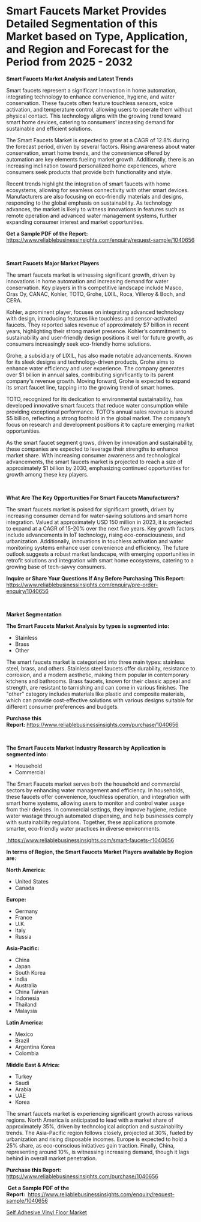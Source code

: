 <p><h1>Smart Faucets Market Provides Detailed Segmentation of this Market based on Type, Application, and Region and Forecast for the Period from 2025 - 2032</h1></p><p><strong>Smart Faucets Market Analysis and Latest Trends</strong></p>
<p><p>Smart faucets represent a significant innovation in home automation, integrating technology to enhance convenience, hygiene, and water conservation. These faucets often feature touchless sensors, voice activation, and temperature control, allowing users to operate them without physical contact. This technology aligns with the growing trend toward smart home devices, catering to consumers' increasing demand for sustainable and efficient solutions.</p><p>The Smart Faucets Market is expected to grow at a CAGR of 12.8% during the forecast period, driven by several factors. Rising awareness about water conservation, smart home trends, and the convenience offered by automation are key elements fueling market growth. Additionally, there is an increasing inclination toward personalized home experiences, where consumers seek products that provide both functionality and style.</p><p>Recent trends highlight the integration of smart faucets with home ecosystems, allowing for seamless connectivity with other smart devices. Manufacturers are also focusing on eco-friendly materials and designs, responding to the global emphasis on sustainability. As technology advances, the market is likely to witness innovations in features such as remote operation and advanced water management systems, further expanding consumer interest and market opportunities.</p></p>
<p><strong>Get a Sample PDF of the Report:&nbsp;</strong> <a href="https://www.reliablebusinessinsights.com/enquiry/request-sample/1040656?utm_campaign=2271&utm_medium=2&utm_source=Github&utm_content=ia&utm_term=05022025&utm_id=smart-faucets">https://www.reliablebusinessinsights.com/enquiry/request-sample/1040656</a></p>
<p>&nbsp;</p>
<p><strong>Smart Faucets Major Market Players</strong></p>
<p><p>The smart faucets market is witnessing significant growth, driven by innovations in home automation and increasing demand for water conservation. Key players in this competitive landscape include Masco, Oras Oy, CANAC, Kohler, TOTO, Grohe, LIXIL, Roca, Villeroy & Boch, and CERA. </p><p>Kohler, a prominent player, focuses on integrating advanced technology with design, introducing features like touchless and sensor-activated faucets. They reported sales revenue of approximately $7 billion in recent years, highlighting their strong market presence. Kohler’s commitment to sustainability and user-friendly design positions it well for future growth, as consumers increasingly seek eco-friendly home solutions.</p><p>Grohe, a subsidiary of LIXIL, has also made notable advancements. Known for its sleek designs and technology-driven products, Grohe aims to enhance water efficiency and user experience. The company generates over $1 billion in annual sales, contributing significantly to its parent company's revenue growth. Moving forward, Grohe is expected to expand its smart faucet line, tapping into the growing trend of smart homes.</p><p>TOTO, recognized for its dedication to environmental sustainability, has developed innovative smart faucets that reduce water consumption while providing exceptional performance. TOTO's annual sales revenue is around $5 billion, reflecting a strong foothold in the global market. The company’s focus on research and development positions it to capture emerging market opportunities.</p><p>As the smart faucet segment grows, driven by innovation and sustainability, these companies are expected to leverage their strengths to enhance market share. With increasing consumer awareness and technological advancements, the smart faucets market is projected to reach a size of approximately $1 billion by 2030, emphasizing continued opportunities for growth among these key players.</p></p>
<p>&nbsp;</p>
<p><strong>What Are The Key Opportunities For Smart Faucets Manufacturers?</strong></p>
<p><p>The smart faucets market is poised for significant growth, driven by increasing consumer demand for water-saving solutions and smart home integration. Valued at approximately USD 150 million in 2023, it is projected to expand at a CAGR of 15-20% over the next five years. Key growth factors include advancements in IoT technology, rising eco-consciousness, and urbanization. Additionally, innovations in touchless activation and water monitoring systems enhance user convenience and efficiency. The future outlook suggests a robust market landscape, with emerging opportunities in retrofit solutions and integration with smart home ecosystems, catering to a growing base of tech-savvy consumers.</p></p>
<p><strong>Inquire or Share Your Questions If Any Before Purchasing This Report:</strong> <a href="https://www.reliablebusinessinsights.com/enquiry/pre-order-enquiry/1040656?utm_campaign=2271&utm_medium=2&utm_source=Github&utm_content=ia&utm_term=05022025&utm_id=smart-faucets">https://www.reliablebusinessinsights.com/enquiry/pre-order-enquiry/1040656</a></p>
<p>&nbsp;</p>
<p><strong>Market Segmentation</strong></p>
<p><strong>The Smart Faucets Market Analysis by types is segmented into:</strong></p>
<p><ul><li>Stainless</li><li>Brass</li><li>Other</li></ul></p>
<p><p>The smart faucets market is categorized into three main types: stainless steel, brass, and others. Stainless steel faucets offer durability, resistance to corrosion, and a modern aesthetic, making them popular in contemporary kitchens and bathrooms. Brass faucets, known for their classic appeal and strength, are resistant to tarnishing and can come in various finishes. The "other" category includes materials like plastic and composite materials, which can provide cost-effective solutions with various designs suitable for different consumer preferences and budgets.</p></p>
<p><strong>Purchase this Report:&nbsp;</strong><a href="https://www.reliablebusinessinsights.com/purchase/1040656?utm_campaign=2271&utm_medium=2&utm_source=Github&utm_content=ia&utm_term=05022025&utm_id=smart-faucets">https://www.reliablebusinessinsights.com/purchase/1040656</a></p>
<p>&nbsp;</p>
<p><strong>The Smart Faucets Market Industry Research by Application is segmented into:</strong></p>
<p><ul><li>Household</li><li>Commercial</li></ul></p>
<p><p>The Smart Faucets market serves both the household and commercial sectors by enhancing water management and efficiency. In households, these faucets offer convenience, touchless operation, and integration with smart home systems, allowing users to monitor and control water usage from their devices. In commercial settings, they improve hygiene, reduce water wastage through automated dispensing, and help businesses comply with sustainability regulations. Together, these applications promote smarter, eco-friendly water practices in diverse environments.</p></p>
<p><a href="https://www.reliablebusinessinsights.com/smart-faucets-r1040656?utm_campaign=2271&utm_medium=2&utm_source=Github&utm_content=ia&utm_term=05022025&utm_id=smart-faucets">&nbsp;https://www.reliablebusinessinsights.com/smart-faucets-r1040656</a></p>
<p><strong>In terms of Region, the Smart Faucets Market Players available by Region are:</strong></p>
<p>
    <p> <strong> North America: </strong>
        <ul>
            <li>United States</li>
            <li>Canada</li>
        </ul>
        </p> 
    <p> <strong> Europe: </strong>
        <ul>
            <li>Germany</li>
            <li>France</li>
            <li>U.K.</li>
            <li>Italy</li>
            <li>Russia</li>
        </ul>
        </p> 
    <p> <strong> Asia-Pacific: </strong>
        <ul>
            <li>China</li>
            <li>Japan</li>
            <li>South Korea</li>
            <li>India</li>
            <li>Australia</li>
            <li>China Taiwan</li>
            <li>Indonesia</li>
            <li>Thailand</li>
            <li>Malaysia</li>
        </ul>
        </p> 
    <p> <strong> Latin America: </strong>
        <ul>
            <li>Mexico</li>
            <li>Brazil</li>
            <li>Argentina Korea</li>
            <li>Colombia</li>
        </ul>
        </p> 
    <p> <strong> Middle East & Africa: </strong>
        <ul>
            <li>Turkey</li>
            <li>Saudi</li>
            <li>Arabia</li>
            <li>UAE</li>
            <li>Korea</li>
        </ul>
    </p>
    </p>
<p><p>The smart faucets market is experiencing significant growth across various regions. North America is anticipated to lead with a market share of approximately 35%, driven by technological adoption and sustainability trends. The Asia-Pacific region follows closely, projected at 30%, fueled by urbanization and rising disposable incomes. Europe is expected to hold a 25% share, as eco-conscious initiatives gain traction. Finally, China, representing around 10%, is witnessing increasing demand, though it lags behind in overall market penetration.</p></p>
<p><strong>Purchase this Report: </strong><a href="https://www.reliablebusinessinsights.com/purchase/1040656?utm_campaign=2271&utm_medium=2&utm_source=Github&utm_content=ia&utm_term=05022025&utm_id=smart-faucets">https://www.reliablebusinessinsights.com/purchase/1040656</a></p>
<p>&nbsp;<strong>Get a Sample PDF of the Report:&nbsp;&nbsp;</strong><a href="https://www.reliablebusinessinsights.com/enquiry/request-sample/1040656?utm_campaign=2271&utm_medium=2&utm_source=Github&utm_content=ia&utm_term=05022025&utm_id=smart-faucets">https://www.reliablebusinessinsights.com/enquiry/request-sample/1040656</a></p>
<p><strong></strong></p>
<p><p><a href="https://github.com/hedbomkrahe/Market-Research-Report-List-1/blob/main/self-adhesive-vinyl-floor-market.md?utm_campaign=2271&utm_medium=2&utm_source=Github&utm_content=ia&utm_term=05022025&utm_id=smart-faucets">Self Adhesive Vinyl Floor Market</a></p></p>